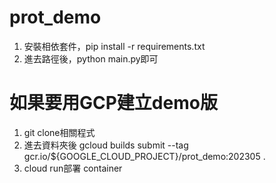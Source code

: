 # prot_demo
1. 安裝相依套件，pip install -r requirements.txt
2. 進去路徑後，python main.py即可

# 如果要用GCP建立demo版
1. git clone相關程式
2. 進去資料夾後 gcloud builds submit --tag gcr.io/${GOOGLE_CLOUD_PROJECT}/prot_demo:202305 .
3. cloud run部署 container